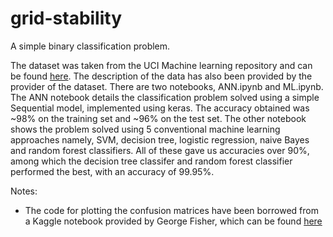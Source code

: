 # grid-stability
A simple binary classification problem.

The dataset was taken from the UCI Machine learning repository and can be found [here](https://archive.ics.uci.edu/ml/datasets/Electrical+Grid+Stability+Simulated+Data+). The description of the data has also been provided by the provider of the dataset.
There are two notebooks, ANN.ipynb and ML.ipynb. The ANN notebook details the classification problem solved using a simple Sequential model, implemented using keras. The accuracy obtained was ~98% on the training set and ~96% on the test set. The other notebook shows the problem solved using 5 conventional machine learning approaches namely, SVM, decision tree, logistic regression, naive Bayes and random forest classifiers. All of these gave us accuracies over 90%, among which the decision tree classifer and random forest classifier performed the best, with an accuracy of 99.95%.

Notes:
- The code for plotting the confusion matrices have been borrowed from a Kaggle notebook provided by George Fisher, which can be found [here](https://www.kaggle.com/grfiv4/plot-a-confusion-matrix)

